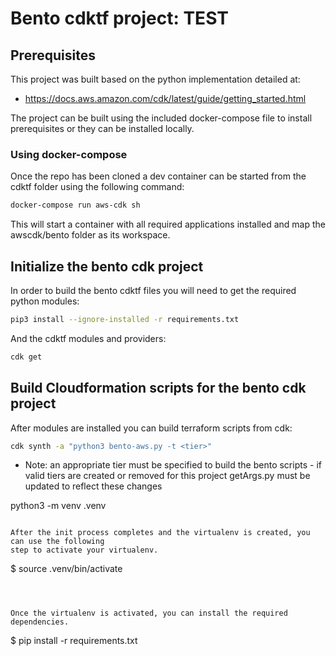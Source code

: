 # Bento cdktf project:  TEST

## Prerequisites

This project was built based on the python implementation detailed at:
- https://docs.aws.amazon.com/cdk/latest/guide/getting_started.html

The project can be built using the included docker-compose file to install prerequisites or they can be installed locally. 

### Using docker-compose

Once the repo has been cloned a dev container can be started from the cdktf folder using the following command:

```bash
docker-compose run aws-cdk sh
```

This will start a container with all required applications installed and map the awscdk/bento folder as its workspace.

## Initialize the bento cdk project

In order to build the bento cdktf files you will need to get the required python modules:

```bash
pip3 install --ignore-installed -r requirements.txt
```

And the cdktf modules and providers:

```bash
cdk get
```

## Build Cloudformation scripts for the bento cdk project

After modules are installed you can build terraform scripts from cdk:

```bash
cdk synth -a "python3 bento-aws.py -t <tier>"
```

* Note: an appropriate tier must be specified to build the bento scripts - if valid tiers are created or removed for this project getArgs.py must be updated to reflect these changes









python3 -m venv .venv
```

After the init process completes and the virtualenv is created, you can use the following
step to activate your virtualenv.

```
$ source .venv/bin/activate
```



Once the virtualenv is activated, you can install the required dependencies.

```
$ pip install -r requirements.txt
```